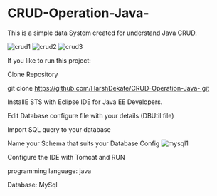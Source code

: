 # CRUD-Operation-Java-
This is a simple data System created for understand Java CRUD.

![crud1](https://user-images.githubusercontent.com/116677291/198721190-5c0febc6-fd3b-4238-8050-738319cd6b0a.png)
![crud2](https://user-images.githubusercontent.com/116677291/198721216-45d61015-f9cc-45aa-b39d-6630253ea1fc.png)
![crud3](https://user-images.githubusercontent.com/116677291/198721234-1818b4ae-4849-42a8-9e59-f06ab5f915a3.png)

If you like to run this project:

Clone Repository

git clone https://github.com/HarshDekate/CRUD-Operation-Java-.git



InstallE STS with Eclipse IDE for Java EE Developers.


Edit Database configure file with your details (DBUtil file)

Import SQL query to your database

Name your Schema that suits your Database Config
![mysql1](https://user-images.githubusercontent.com/116677291/198723400-719e5a0e-24d6-4d9e-8ad4-41e3d4a14476.png)

Configure the IDE with Tomcat and RUN

programming language: java


Database: MySql 
